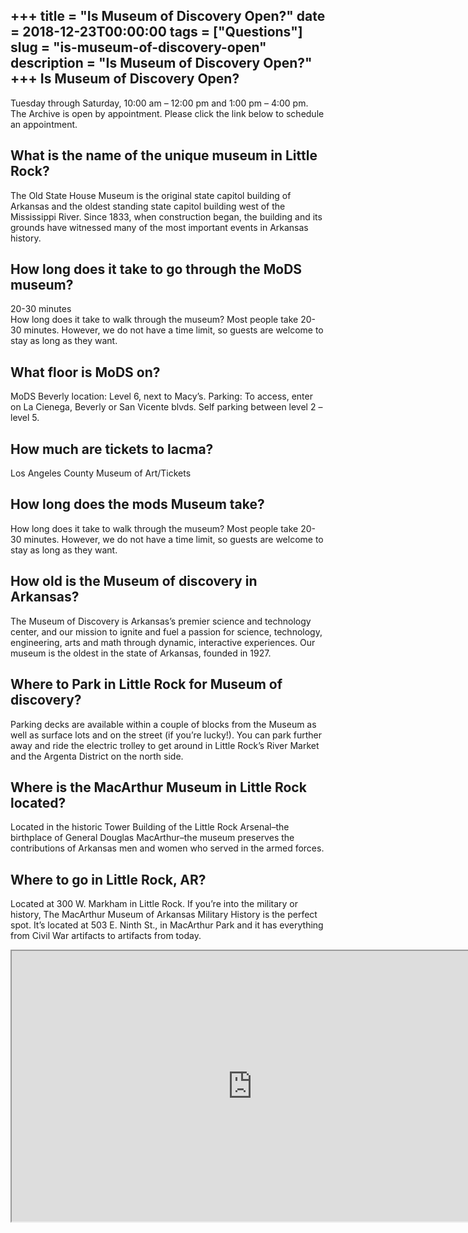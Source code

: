 +++
title = "Is Museum of Discovery Open?"
date = 2018-12-23T00:00:00
tags = ["Questions"]
slug = "is-museum-of-discovery-open"
description = "Is Museum of Discovery Open?"
+++
Is Museum of Discovery Open?
----------------------------

Tuesday through Saturday, 10:00 am – 12:00 pm and 1:00 pm – 4:00 pm. The Archive is open by appointment. Please click the link below to schedule an appointment.

What is the name of the unique museum in Little Rock?
-----------------------------------------------------

The Old State House Museum is the original state capitol building of Arkansas and the oldest standing state capitol building west of the Mississippi River. Since 1833, when construction began, the building and its grounds have witnessed many of the most important events in Arkansas history.

How long does it take to go through the MoDS museum?
----------------------------------------------------

20-30 minutes  
How long does it take to walk through the museum? Most people take 20-30 minutes. However, we do not have a time limit, so guests are welcome to stay as long as they want.

What floor is MoDS on?
----------------------

MoDS Beverly location: Level 6, next to Macy’s. Parking: To access, enter on La Cienega, Beverly or San Vicente blvds. Self parking between level 2 – level 5.

How much are tickets to lacma?
------------------------------

Los Angeles County Museum of Art/Tickets

How long does the mods Museum take?
-----------------------------------

How long does it take to walk through the museum? Most people take 20-30 minutes. However, we do not have a time limit, so guests are welcome to stay as long as they want.

How old is the Museum of discovery in Arkansas?
-----------------------------------------------

The Museum of Discovery is Arkansas’s premier science and technology center, and our mission to ignite and fuel a passion for science, technology, engineering, arts and math through dynamic, interactive experiences. Our museum is the oldest in the state of Arkansas, founded in 1927.

Where to Park in Little Rock for Museum of discovery?
-----------------------------------------------------

Parking decks are available within a couple of blocks from the Museum as well as surface lots and on the street (if you’re lucky!). You can park further away and ride the electric trolley to get around in Little Rock’s River Market and the Argenta District on the north side.

Where is the MacArthur Museum in Little Rock located?
-----------------------------------------------------

Located in the historic Tower Building of the Little Rock Arsenal–the birthplace of General Douglas MacArthur–the museum preserves the contributions of Arkansas men and women who served in the armed forces.

Where to go in Little Rock, AR?
-------------------------------

Located at 300 W. Markham in Little Rock. If you’re into the military or history, The MacArthur Museum of Arkansas Military History is the perfect spot. It’s located at 503 E. Ninth St., in MacArthur Park and it has everything from Civil War artifacts to artifacts from today.

<iframe allow="accelerometer; autoplay; clipboard-write; encrypted-media; gyroscope; picture-in-picture" allowfullscreen="" class="__youtube_prefs__  epyt-is-override  no-lazyload" data-no-lazy="1" data-origheight="433" data-origwidth="770" data-skipgform_ajax_framebjll="" height="433" id="_ytid_64862" loading="lazy" src="https://www.youtube.com/embed/nZ9efek2H4Y?enablejsapi=1&autoplay=0&cc_load_policy=0&cc_lang_pref=&iv_load_policy=1&loop=0&modestbranding=0&rel=1&fs=1&playsinline=0&autohide=2&theme=dark&color=red&controls=1&" title="YouTube player" width="770"></iframe>